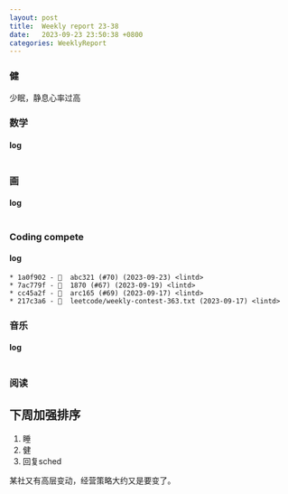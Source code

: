 ```yaml
---
layout: post
title:  Weekly report 23-38
date:   2023-09-23 23:50:38 +0800
categories: WeeklyReport
---
```


### 健

少眠，静息心率过高

### 数学

#### log
```

```

### 画

#### log
```

```

### Coding compete

#### log
```
* 1a0f902 - 🎉  abc321 (#70) (2023-09-23) <lintd>
* 7ac779f - 🎉  1870 (#67) (2023-09-19) <lintd>
* cc45a2f - 🎉  arc165 (#69) (2023-09-17) <lintd>
* 217c3a6 - 🎉  leetcode/weekly-contest-363.txt (2023-09-17) <lintd>
```

### 音乐

#### log
```

```

### 阅读

## 下周加强排序

1. 睡
2. 健
3. 回复sched

某社又有高层变动，经营策略大约又是要变了。
